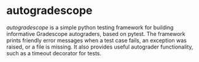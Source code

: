 # autogradescope

*autogradescope* is a simple python testing framework for building informative
Gradescope autograders, based on pytest. The framework prints friendly error
messages when a test case fails, an exception was raised, or a file is missing.
It also provides useful autograder functionality, such as a timeout decorator
for tests.
